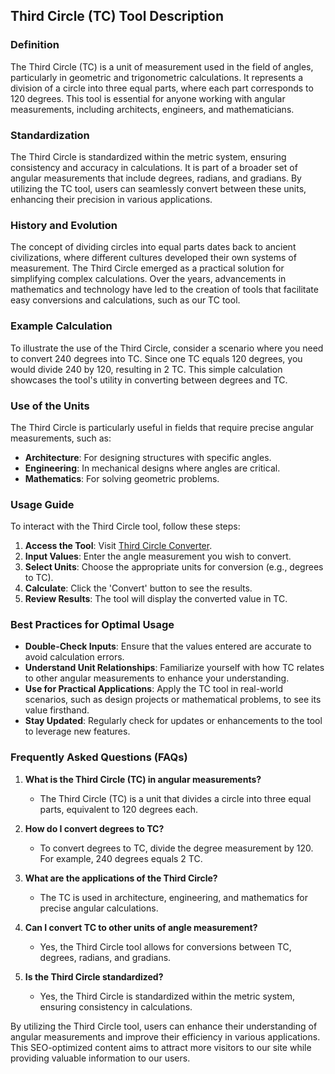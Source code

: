 ## Third Circle (TC) Tool Description

### Definition
The Third Circle (TC) is a unit of measurement used in the field of angles, particularly in geometric and trigonometric calculations. It represents a division of a circle into three equal parts, where each part corresponds to 120 degrees. This tool is essential for anyone working with angular measurements, including architects, engineers, and mathematicians.

### Standardization
The Third Circle is standardized within the metric system, ensuring consistency and accuracy in calculations. It is part of a broader set of angular measurements that include degrees, radians, and gradians. By utilizing the TC tool, users can seamlessly convert between these units, enhancing their precision in various applications.

### History and Evolution
The concept of dividing circles into equal parts dates back to ancient civilizations, where different cultures developed their own systems of measurement. The Third Circle emerged as a practical solution for simplifying complex calculations. Over the years, advancements in mathematics and technology have led to the creation of tools that facilitate easy conversions and calculations, such as our TC tool.

### Example Calculation
To illustrate the use of the Third Circle, consider a scenario where you need to convert 240 degrees into TC. Since one TC equals 120 degrees, you would divide 240 by 120, resulting in 2 TC. This simple calculation showcases the tool's utility in converting between degrees and TC.

### Use of the Units
The Third Circle is particularly useful in fields that require precise angular measurements, such as:
- **Architecture**: For designing structures with specific angles.
- **Engineering**: In mechanical designs where angles are critical.
- **Mathematics**: For solving geometric problems.

### Usage Guide
To interact with the Third Circle tool, follow these steps:
1. **Access the Tool**: Visit [Third Circle Converter](https://www.inayam.co/unit-converter/angle).
2. **Input Values**: Enter the angle measurement you wish to convert.
3. **Select Units**: Choose the appropriate units for conversion (e.g., degrees to TC).
4. **Calculate**: Click the 'Convert' button to see the results.
5. **Review Results**: The tool will display the converted value in TC.

### Best Practices for Optimal Usage
- **Double-Check Inputs**: Ensure that the values entered are accurate to avoid calculation errors.
- **Understand Unit Relationships**: Familiarize yourself with how TC relates to other angular measurements to enhance your understanding.
- **Use for Practical Applications**: Apply the TC tool in real-world scenarios, such as design projects or mathematical problems, to see its value firsthand.
- **Stay Updated**: Regularly check for updates or enhancements to the tool to leverage new features.

### Frequently Asked Questions (FAQs)

1. **What is the Third Circle (TC) in angular measurements?**
   - The Third Circle (TC) is a unit that divides a circle into three equal parts, equivalent to 120 degrees each.

2. **How do I convert degrees to TC?**
   - To convert degrees to TC, divide the degree measurement by 120. For example, 240 degrees equals 2 TC.

3. **What are the applications of the Third Circle?**
   - The TC is used in architecture, engineering, and mathematics for precise angular calculations.

4. **Can I convert TC to other units of angle measurement?**
   - Yes, the Third Circle tool allows for conversions between TC, degrees, radians, and gradians.

5. **Is the Third Circle standardized?**
   - Yes, the Third Circle is standardized within the metric system, ensuring consistency in calculations.

By utilizing the Third Circle tool, users can enhance their understanding of angular measurements and improve their efficiency in various applications. This SEO-optimized content aims to attract more visitors to our site while providing valuable information to our users.